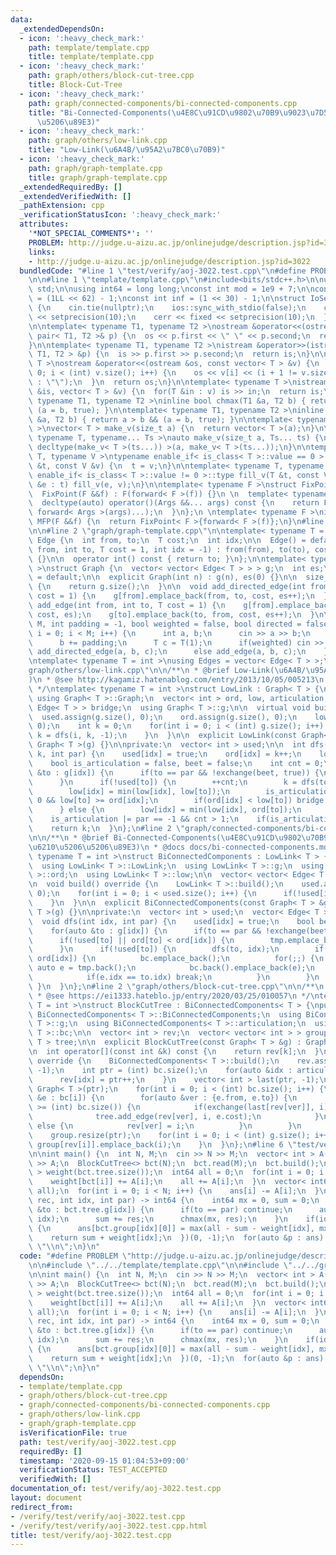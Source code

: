 ```yaml
---
data:
  _extendedDependsOn:
  - icon: ':heavy_check_mark:'
    path: template/template.cpp
    title: template/template.cpp
  - icon: ':heavy_check_mark:'
    path: graph/others/block-cut-tree.cpp
    title: Block-Cut-Tree
  - icon: ':heavy_check_mark:'
    path: graph/connected-components/bi-connected-components.cpp
    title: "Bi-Connected-Components(\u4E8C\u91CD\u9802\u70B9\u9023\u7D50\u6210\u5206\
      \u5206\u89E3)"
  - icon: ':heavy_check_mark:'
    path: graph/others/low-link.cpp
    title: "Low-Link(\u6A4B/\u95A2\u7BC0\u70B9)"
  - icon: ':heavy_check_mark:'
    path: graph/graph-template.cpp
    title: graph/graph-template.cpp
  _extendedRequiredBy: []
  _extendedVerifiedWith: []
  _pathExtension: cpp
  _verificationStatusIcon: ':heavy_check_mark:'
  attributes:
    '*NOT_SPECIAL_COMMENTS*': ''
    PROBLEM: http://judge.u-aizu.ac.jp/onlinejudge/description.jsp?id=3022
    links:
    - http://judge.u-aizu.ac.jp/onlinejudge/description.jsp?id=3022
  bundledCode: "#line 1 \"test/verify/aoj-3022.test.cpp\"\n#define PROBLEM \"http://judge.u-aizu.ac.jp/onlinejudge/description.jsp?id=3022\"\
    \n\n#line 1 \"template/template.cpp\"\n#include<bits/stdc++.h>\n\nusing namespace\
    \ std;\n\nusing int64 = long long;\nconst int mod = 1e9 + 7;\n\nconst int64 infll\
    \ = (1LL << 62) - 1;\nconst int inf = (1 << 30) - 1;\n\nstruct IoSetup {\n  IoSetup()\
    \ {\n    cin.tie(nullptr);\n    ios::sync_with_stdio(false);\n    cout << fixed\
    \ << setprecision(10);\n    cerr << fixed << setprecision(10);\n  }\n} iosetup;\n\
    \n\ntemplate< typename T1, typename T2 >\nostream &operator<<(ostream &os, const\
    \ pair< T1, T2 >& p) {\n  os << p.first << \" \" << p.second;\n  return os;\n\
    }\n\ntemplate< typename T1, typename T2 >\nistream &operator>>(istream &is, pair<\
    \ T1, T2 > &p) {\n  is >> p.first >> p.second;\n  return is;\n}\n\ntemplate< typename\
    \ T >\nostream &operator<<(ostream &os, const vector< T > &v) {\n  for(int i =\
    \ 0; i < (int) v.size(); i++) {\n    os << v[i] << (i + 1 != v.size() ? \" \"\
    \ : \"\");\n  }\n  return os;\n}\n\ntemplate< typename T >\nistream &operator>>(istream\
    \ &is, vector< T > &v) {\n  for(T &in : v) is >> in;\n  return is;\n}\n\ntemplate<\
    \ typename T1, typename T2 >\ninline bool chmax(T1 &a, T2 b) { return a < b &&\
    \ (a = b, true); }\n\ntemplate< typename T1, typename T2 >\ninline bool chmin(T1\
    \ &a, T2 b) { return a > b && (a = b, true); }\n\ntemplate< typename T = int64\
    \ >\nvector< T > make_v(size_t a) {\n  return vector< T >(a);\n}\n\ntemplate<\
    \ typename T, typename... Ts >\nauto make_v(size_t a, Ts... ts) {\n  return vector<\
    \ decltype(make_v< T >(ts...)) >(a, make_v< T >(ts...));\n}\n\ntemplate< typename\
    \ T, typename V >\ntypename enable_if< is_class< T >::value == 0 >::type fill_v(T\
    \ &t, const V &v) {\n  t = v;\n}\n\ntemplate< typename T, typename V >\ntypename\
    \ enable_if< is_class< T >::value != 0 >::type fill_v(T &t, const V &v) {\n  for(auto\
    \ &e : t) fill_v(e, v);\n}\n\ntemplate< typename F >\nstruct FixPoint : F {\n\
    \  FixPoint(F &&f) : F(forward< F >(f)) {}\n \n  template< typename... Args >\n\
    \  decltype(auto) operator()(Args &&... args) const {\n    return F::operator()(*this,\
    \ forward< Args >(args)...);\n  }\n};\n \ntemplate< typename F >\ninline decltype(auto)\
    \ MFP(F &&f) {\n  return FixPoint< F >{forward< F >(f)};\n}\n#line 4 \"test/verify/aoj-3022.test.cpp\"\
    \n\n#line 2 \"graph/graph-template.cpp\"\n\ntemplate< typename T = int >\nstruct\
    \ Edge {\n  int from, to;\n  T cost;\n  int idx;\n\n  Edge() = default;\n\n  Edge(int\
    \ from, int to, T cost = 1, int idx = -1) : from(from), to(to), cost(cost), idx(idx)\
    \ {}\n\n  operator int() const { return to; }\n};\n\ntemplate< typename T = int\
    \ >\nstruct Graph {\n  vector< vector< Edge< T > > > g;\n  int es;\n\n  Graph()\
    \ = default;\n\n  explicit Graph(int n) : g(n), es(0) {}\n\n  size_t size() const\
    \ {\n    return g.size();\n  }\n\n  void add_directed_edge(int from, int to, T\
    \ cost = 1) {\n    g[from].emplace_back(from, to, cost, es++);\n  }\n\n  void\
    \ add_edge(int from, int to, T cost = 1) {\n    g[from].emplace_back(from, to,\
    \ cost, es);\n    g[to].emplace_back(to, from, cost, es++);\n  }\n\n  void read(int\
    \ M, int padding = -1, bool weighted = false, bool directed = false) {\n    for(int\
    \ i = 0; i < M; i++) {\n      int a, b;\n      cin >> a >> b;\n      a += padding;\n\
    \      b += padding;\n      T c = T(1);\n      if(weighted) cin >> c;\n      if(directed)\
    \ add_directed_edge(a, b, c);\n      else add_edge(a, b, c);\n    }\n  }\n};\n\
    \ntemplate< typename T = int >\nusing Edges = vector< Edge< T > >;\n#line 2 \"\
    graph/others/low-link.cpp\"\n\n/**\n * @brief Low-Link(\u6A4B/\u95A2\u7BC0\u70B9\
    )\n * @see http://kagamiz.hatenablog.com/entry/2013/10/05/005213\n * @docs docs/low-link.md\n\
    \ */\ntemplate< typename T = int >\nstruct LowLink : Graph< T > {\npublic:\n \
    \ using Graph< T >::Graph;\n  vector< int > ord, low, articulation;\n  vector<\
    \ Edge< T > > bridge;\n  using Graph< T >::g;\n\n  virtual void build() {\n  \
    \  used.assign(g.size(), 0);\n    ord.assign(g.size(), 0);\n    low.assign(g.size(),\
    \ 0);\n    int k = 0;\n    for(int i = 0; i < (int) g.size(); i++) {\n      if(!used[i])\
    \ k = dfs(i, k, -1);\n    }\n  }\n\n  explicit LowLink(const Graph< T > &g) :\
    \ Graph< T >(g) {}\n\nprivate:\n  vector< int > used;\n\n  int dfs(int idx, int\
    \ k, int par) {\n    used[idx] = true;\n    ord[idx] = k++;\n    low[idx] = ord[idx];\n\
    \    bool is_articulation = false, beet = false;\n    int cnt = 0;\n    for(auto\
    \ &to : g[idx]) {\n      if(to == par && !exchange(beet, true)) {\n        continue;\n\
    \      }\n      if(!used[to]) {\n        ++cnt;\n        k = dfs(to, k, idx);\n\
    \        low[idx] = min(low[idx], low[to]);\n        is_articulation |= par >=\
    \ 0 && low[to] >= ord[idx];\n        if(ord[idx] < low[to]) bridge.emplace_back(to);\n\
    \      } else {\n        low[idx] = min(low[idx], ord[to]);\n      }\n    }\n\
    \    is_articulation |= par == -1 && cnt > 1;\n    if(is_articulation) articulation.push_back(idx);\n\
    \    return k;\n  }\n};\n#line 2 \"graph/connected-components/bi-connected-components.cpp\"\
    \n\n/**\n * @brief Bi-Connected-Components(\u4E8C\u91CD\u9802\u70B9\u9023\u7D50\
    \u6210\u5206\u5206\u89E3)\n * @docs docs/bi-connected-components.md\n */\ntemplate<\
    \ typename T = int >\nstruct BiConnectedComponents : LowLink< T > {\npublic:\n\
    \  using LowLink< T >::LowLink;\n  using LowLink< T >::g;\n  using LowLink< T\
    \ >::ord;\n  using LowLink< T >::low;\n\n  vector< vector< Edge< T > > > bc;\n\
    \n  void build() override {\n    LowLink< T >::build();\n    used.assign(g.size(),\
    \ 0);\n    for(int i = 0; i < used.size(); i++) {\n      if(!used[i]) dfs(i, -1);\n\
    \    }\n  }\n\n  explicit BiConnectedComponents(const Graph< T > &g) : Graph<\
    \ T >(g) {}\n\nprivate:\n  vector< int > used;\n  vector< Edge< T > > tmp;\n\n\
    \  void dfs(int idx, int par) {\n    used[idx] = true;\n    bool beet = false;\n\
    \    for(auto &to : g[idx]) {\n      if(to == par && !exchange(beet, true)) continue;\n\
    \      if(!used[to] || ord[to] < ord[idx]) {\n        tmp.emplace_back(to);\n\
    \      }\n      if(!used[to]) {\n        dfs(to, idx);\n        if(low[to] >=\
    \ ord[idx]) {\n          bc.emplace_back();\n          for(;;) {\n           \
    \ auto e = tmp.back();\n            bc.back().emplace_back(e);\n            tmp.pop_back();\n\
    \            if(e.idx == to.idx) break;\n          }\n        }\n      }\n   \
    \ }\n  }\n};\n#line 2 \"graph/others/block-cut-tree.cpp\"\n\n/**\n * @brief Block-Cut-Tree\n\
    \ * @see https://ei1333.hateblo.jp/entry/2020/03/25/010057\n */\ntemplate< typename\
    \ T = int >\nstruct BlockCutTree : BiConnectedComponents< T > {\npublic:\n  using\
    \ BiConnectedComponents< T >::BiConnectedComponents;\n  using BiConnectedComponents<\
    \ T >::g;\n  using BiConnectedComponents< T >::articulation;\n  using BiConnectedComponents<\
    \ T >::bc;\n\n  vector< int > rev;\n  vector< vector< int > > group;\n  Graph<\
    \ T > tree;\n\n  explicit BlockCutTree(const Graph< T > &g) : Graph< T >(g) {}\n\
    \n  int operator[](const int &k) const {\n    return rev[k];\n  }\n\n  void build()\
    \ override {\n    BiConnectedComponents< T >::build();\n    rev.assign(g.size(),\
    \ -1);\n    int ptr = (int) bc.size();\n    for(auto &idx : articulation) {\n\
    \      rev[idx] = ptr++;\n    }\n    vector< int > last(ptr, -1);\n    tree =\
    \ Graph< T >(ptr);\n    for(int i = 0; i < (int) bc.size(); i++) {\n      for(auto\
    \ &e : bc[i]) {\n        for(auto &ver : {e.from, e.to}) {\n          if(rev[ver]\
    \ >= (int) bc.size()) {\n            if(exchange(last[rev[ver]], i) != i) {\n\
    \              tree.add_edge(rev[ver], i, e.cost);\n            }\n          }\
    \ else {\n            rev[ver] = i;\n          }\n        }\n      }\n    }\n\
    \    group.resize(ptr);\n    for(int i = 0; i < (int) g.size(); i++) {\n     \
    \ group[rev[i]].emplace_back(i);\n    }\n  }\n};\n#line 6 \"test/verify/aoj-3022.test.cpp\"\
    \n\nint main() {\n  int N, M;\n  cin >> N >> M;\n  vector< int > A(N);\n  cin\
    \ >> A;\n  BlockCutTree<> bct(N);\n  bct.read(M);\n  bct.build();\n  vector< int64\
    \ > weight(bct.tree.size());\n  int64 all = 0;\n  for(int i = 0; i < N; i++) {\n\
    \    weight[bct[i]] += A[i];\n    all += A[i];\n  }\n  vector< int64 > ans(N,\
    \ all);\n  for(int i = 0; i < N; i++) {\n    ans[i] -= A[i];\n  }\n  MFP([&](auto\
    \ rec, int idx, int par) -> int64 {\n    int64 mx = 0, sum = 0;\n    for(auto\
    \ &to : bct.tree.g[idx]) {\n      if(to == par) continue;\n      auto res = rec(to,\
    \ idx);\n      sum += res;\n      chmax(mx, res);\n    }\n    if(idx >= bct.bc.size())\
    \ {\n      ans[bct.group[idx][0]] = max(all - sum - weight[idx], mx);\n    }\n\
    \    return sum + weight[idx];\n  })(0, -1);\n  for(auto &p : ans) cout << p <<\
    \ \"\\n\";\n}\n"
  code: "#define PROBLEM \"http://judge.u-aizu.ac.jp/onlinejudge/description.jsp?id=3022\"\
    \n\n#include \"../../template/template.cpp\"\n\n#include \"../../graph/others/block-cut-tree.cpp\"\
    \n\nint main() {\n  int N, M;\n  cin >> N >> M;\n  vector< int > A(N);\n  cin\
    \ >> A;\n  BlockCutTree<> bct(N);\n  bct.read(M);\n  bct.build();\n  vector< int64\
    \ > weight(bct.tree.size());\n  int64 all = 0;\n  for(int i = 0; i < N; i++) {\n\
    \    weight[bct[i]] += A[i];\n    all += A[i];\n  }\n  vector< int64 > ans(N,\
    \ all);\n  for(int i = 0; i < N; i++) {\n    ans[i] -= A[i];\n  }\n  MFP([&](auto\
    \ rec, int idx, int par) -> int64 {\n    int64 mx = 0, sum = 0;\n    for(auto\
    \ &to : bct.tree.g[idx]) {\n      if(to == par) continue;\n      auto res = rec(to,\
    \ idx);\n      sum += res;\n      chmax(mx, res);\n    }\n    if(idx >= bct.bc.size())\
    \ {\n      ans[bct.group[idx][0]] = max(all - sum - weight[idx], mx);\n    }\n\
    \    return sum + weight[idx];\n  })(0, -1);\n  for(auto &p : ans) cout << p <<\
    \ \"\\n\";\n}\n"
  dependsOn:
  - template/template.cpp
  - graph/others/block-cut-tree.cpp
  - graph/connected-components/bi-connected-components.cpp
  - graph/others/low-link.cpp
  - graph/graph-template.cpp
  isVerificationFile: true
  path: test/verify/aoj-3022.test.cpp
  requiredBy: []
  timestamp: '2020-09-15 01:04:53+09:00'
  verificationStatus: TEST_ACCEPTED
  verifiedWith: []
documentation_of: test/verify/aoj-3022.test.cpp
layout: document
redirect_from:
- /verify/test/verify/aoj-3022.test.cpp
- /verify/test/verify/aoj-3022.test.cpp.html
title: test/verify/aoj-3022.test.cpp
---
```

